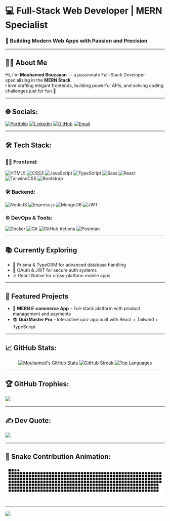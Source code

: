 # 💻 Full-Stack Web Developer | MERN Specialist
### 🚀 Building Modern Web Apps with Passion and Precision

---

## 👨‍💻 About Me
Hi, I'm **Mouhamed Bouzayan** — a passionate Full-Stack Developer specializing in the **MERN Stack**.  
I love crafting elegant frontends, building powerful APIs, and solving coding challenges just for fun 🚀

---

## 🌐 Socials:
[![Portfolio](https://img.shields.io/badge/Portfolio-%23000000.svg?style=for-the-badge&logo=firefox&logoColor=#FF7139)](https://portfoliomohamedbouzayan.netlify.app/)
[![LinkedIn](https://img.shields.io/badge/LinkedIn-%230077B5.svg?style=for-the-badge&logo=linkedin&logoColor=white)](https://www.linkedin.com/in/mouhamed-bouzayan-9a7222344/)
[![GitHub](https://img.shields.io/badge/GitHub-100000?style=for-the-badge&logo=github&logoColor=white)](https://github.com/MOUHAMEDBOUZAYAN)
[![Email](https://img.shields.io/badge/Email-D14836?style=for-the-badge&logo=gmail&logoColor=white)](mailto:mohammedbouzi177@gmail.com)

---

## 🛠️ Tech Stack:

### 👨‍💻 Frontend:
![HTML5](https://img.shields.io/badge/html5-%23E34F26.svg?style=for-the-badge&logo=html5&logoColor=white)
![CSS3](https://img.shields.io/badge/css3-%231572B6.svg?style=for-the-badge&logo=css3&logoColor=white)
![JavaScript](https://img.shields.io/badge/javascript-%23323330.svg?style=for-the-badge&logo=javascript&logoColor=%23F7DF1E)
![TypeScript](https://img.shields.io/badge/typescript-%23007ACC.svg?style=for-the-badge&logo=typescript&logoColor=white)
![Sass](https://img.shields.io/badge/Sass-%23CC6699.svg?style=for-the-badge&logo=sass&logoColor=white)
![React](https://img.shields.io/badge/react-%2320232a.svg?style=for-the-badge&logo=react&logoColor=%2361DAFB)
![TailwindCSS](https://img.shields.io/badge/tailwindcss-%2338B2AC.svg?style=for-the-badge&logo=tailwind-css&logoColor=white)
![Bootstrap](https://img.shields.io/badge/bootstrap-%238511FA.svg?style=for-the-badge&logo=bootstrap&logoColor=white)

### 🛠 Backend:
![NodeJS](https://img.shields.io/badge/node.js-6DA55F?style=for-the-badge&logo=node.js&logoColor=white)
![Express.js](https://img.shields.io/badge/express.js-%23404d59.svg?style=for-the-badge&logo=express&logoColor=%2361DAFB)
![MongoDB](https://img.shields.io/badge/MongoDB-%234ea94b.svg?style=for-the-badge&logo=mongodb&logoColor=white)
![JWT](https://img.shields.io/badge/JWT-black?style=for-the-badge&logo=JSON%20web%20tokens&logoColor=white)

### ⚙️ DevOps & Tools:
![Docker](https://img.shields.io/badge/docker-%230db7ed.svg?style=for-the-badge&logo=docker&logoColor=white)
![Git](https://img.shields.io/badge/git-%23F05033.svg?style=for-the-badge&logo=git&logoColor=white)
![GitHub Actions](https://img.shields.io/badge/github%20actions-%232671E5.svg?style=for-the-badge&logo=githubactions&logoColor=white)
![Postman](https://img.shields.io/badge/Postman-FF6C37?style=for-the-badge&logo=postman&logoColor=white)

---

## 📚 Currently Exploring
- 🧱 Prisma & TypeORM for advanced database handling  
- 🔐 OAuth & JWT for secure auth systems  
- ⚛️ React Native for cross-platform mobile apps

---

## 🧩 Featured Projects
- 🛒 **MERN E-commerce App** – Full-stack platform with product management and payments
- 📚 **QuizMaster Pro** – Interactive quiz app built with React + Tailwind + TypeScript

---

## 📈 GitHub Stats:

<div align="center">

  <a href="https://github.com/MOUHAMEDBOUZAYAN">
    <img src="https://github-readme-stats.vercel.app/api?username=MOUHAMEDBOUZAYAN&show_icons=true&theme=radical&hide_border=true&count_private=true&include_all_commits=true" alt="Mouhamed's GitHub Stats" height="150" />
  </a>

  <a href="https://github.com/MOUHAMEDBOUZAYAN">
    <img src="https://github-readme-streak-stats.herokuapp.com?user=MOUHAMEDBOUZAYAN&theme=radical&hide_border=true" alt="GitHub Streak" height="150"/>
  </a>

  <a href="https://github.com/MOUHAMEDBOUZAYAN">
    <img src="https://github-readme-stats.vercel.app/api/top-langs/?username=MOUHAMEDBOUZAYAN&layout=compact&theme=radical&hide_border=true&langs_count=8" alt="Top Languages" height="150"/>
  </a>

</div>


---

## 🏆 GitHub Trophies:
![](https://github-profile-trophy.vercel.app/?username=MOUHAMEDBOUZAYAN&theme=radical&no-frame=false&no-bg=true&margin-w=4)

---

## ✍️ Dev Quote:
![](https://quotes-github-readme.vercel.app/api?type=horizontal&theme=radical)

---

## 🐍 Snake Contribution Animation:
![Snake animation](https://raw.githubusercontent.com/MOUHAMEDBOUZAYAN/MOUHAMEDBOUZAYAN/output/github-contribution-grid-snake.svg)

---

[![](https://visitcount.itsvg.in/api?id=MOUHAMEDBOUZAYAN&icon=0&color=0)](https://visitcount.itsvg.in)
